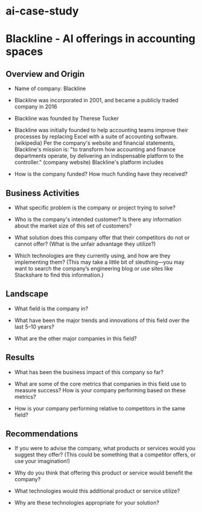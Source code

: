 # ai-case-study
# Blackline - AI offerings in accounting spaces

## Overview and Origin

* Name of company: Blackline

* Blackline was incorporated in 2001, and became a publicly traded company in 2016

* Blackline was founded by Therese Tucker

* Blackline was initially founded to help accounting teams improve their processes by replacing Excel with a suite of accounting software. (wikipedia) Per the company's website and financial statements, Blackline's mission is: "to transform how accounting and finance departments operate, by delivering an indispensable platform to the controller." (company website)  Blackline's platform includes 

* How is the company funded? How much funding have they received?

## Business Activities

* What specific problem is the company or project trying to solve?

* Who is the company's intended customer? Is there any information about the market size of this set of customers?

* What solution does this company offer that their competitors do not or cannot offer? (What is the unfair advantage they utilize?)

* Which technologies are they currently using, and how are they implementing them? (This may take a little bit of sleuthing&mdash;you may want to search the company’s engineering blog or use sites like Stackshare to find this information.)

## Landscape

* What field is the company in?

* What have been the major trends and innovations of this field over the last 5&ndash;10 years?

* What are the other major companies in this field?

## Results

* What has been the business impact of this company so far?

* What are some of the core metrics that companies in this field use to measure success? How is your company performing based on these metrics?

* How is your company performing relative to competitors in the same field?

## Recommendations

* If you were to advise the company, what products or services would you suggest they offer? (This could be something that a competitor offers, or use your imagination!)

* Why do you think that offering this product or service would benefit the company?

* What technologies would this additional product or service utilize?

* Why are these technologies appropriate for your solution?